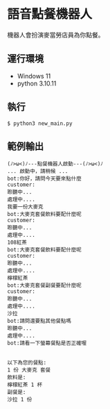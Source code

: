 # 語音點餐機器人

機器人會扮演麥當勞店員為你點餐。

## 運行環境
- Windows 11
- python 3.10.11

## 執行
```shell
$ python3 new_main.py
```

## 範例輸出
```shell
(ﾉ>ω<)ﾉ---點餐機器人啟動---(ﾉ>ω<)ﾉ
... 啟動中，請稍候 ...
bot:你好，請問今天要來點什麼
customer:
聆聽中...
處理中....
我要一份大麥克
bot:大麥克套餐飲料要配什麼呢
customer: 
聆聽中...
處理中....
108紅茶
bot:大麥克套餐飲料要配什麼呢
customer: 
聆聽中...
處理中....
檸檬紅茶
bot:大麥克套餐副餐要配什麼呢
customer: 
聆聽中...
處理中....
沙拉
bot:請問還要點其他餐點嗎
聆聽中...
處理中....
bot:請看一下螢幕餐點是否正確喔


以下為您的餐點:
1 份 大麥克 套餐
飲料是:
檸檬紅茶 1 杯
副餐是:
沙拉 1 份
```
